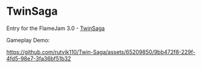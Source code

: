 # TwinSaga

Entry for the FlameJam 3.0 - [TwinSaga](https://itch.io/jam/flame-jam-3/rate/2415223)


Gameplay Demo:

https://github.com/rutvik110/Twin-Saga/assets/65209850/9bb472f8-229f-4fd5-98e7-3fa36bf51b32


